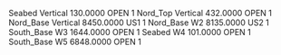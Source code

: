   Seabed                          Vertical                130.0000   OPEN        1
  Nord_Top                        Vertical                432.0000   OPEN        1
  Nord_Base                       Vertical               8450.0000   US1         1
  Nord_Base                       W2                     8135.0000   US2         1
  South_Base                      W3                     1644.0000   OPEN        1
  Seabed                          W4                      101.0000   OPEN        1
  South_Base                      W5                     6848.0000   OPEN        1
